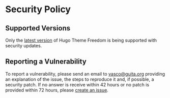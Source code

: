 <!--
SPDX-FileCopyrightText: 2023 Vasco Guita <vasco@guita.org>

SPDX-License-Identifier: CC-BY-4.0
-->

# Security Policy

## Supported Versions

Only the [latest version](https://github.com/vascoguita/hugo-theme-freedom/releases/latest)
of Hugo Theme Freedom is being supported with security updates.

## Reporting a Vulnerability

To report a vulnerability, please send an email to <vasco@guita.org> providing
an explanation of the issue, the steps to reproduce it and, if possible, a
security patch.
If no answer is receive within 42 hours or no patch is provided within 72 hours,
please [create an issue](https://github.com/vascoguita/hugo-theme-freedom/issues/new).
